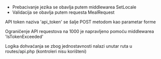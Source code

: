 
<ul>
<li>Prebacivanje jezika se obavlja putem middlewarea SetLocale</li>
<li>Validacija se obavlja putem requesta MealRequest</li>
</ul>


<p>API token naziva 'api_token' se šalje POST metodom kao parametar forme</p>

<p>Ograničenje API requestova na 1000 je napravljeno pomoću middlewarea 'IsTokenExceeded'</p>

<p>Logika dohvaćanja se zbog jednostavnosti nalazi unutar ruta u routes/api.php (kontroleri nisu korišteni)</p>
